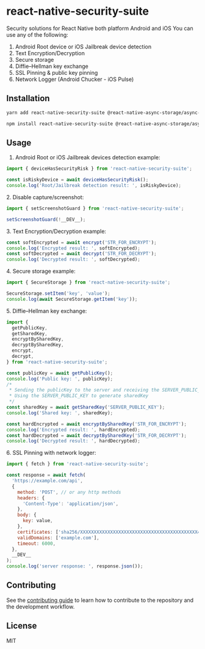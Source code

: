 # react-native-security-suite

Security solutions for React Native both platform Android and iOS
You can use any of the following:

<ol><li>Android Root device or iOS Jailbreak device detection</li><li>Text Encryption/Decryption</li><li>Secure storage</li><li>Diffie–Hellman key exchange</li><li>SSL Pinning &amp; public key pinning</li><li>Network Logger (Android Chucker - iOS Pulse)</li></ol>

## Installation

```sh
yarn add react-native-security-suite @react-native-async-storage/async-storage
```

```sh
npm install react-native-security-suite @react-native-async-storage/async-storage
```

## Usage

1. Android Root or iOS Jailbreak devices detection example:

```js
import { deviceHasSecurityRisk } from 'react-native-security-suite';

const isRiskyDevice = await deviceHasSecurityRisk();
console.log('Root/Jailbreak detection result: ', isRiskyDevice);
```

2\. Disable capture/screenshot:

```js
import { setScreenshotGuard } from 'react-native-security-suite';

setScreenshotGuard(!__DEV__);
```

3\. Text Encryption/Decryption example:

```js
const softEncrypted = await encrypt('STR_FOR_ENCRYPT');
console.log('Encrypted result: ', softEncrypted);
const softDecrypted = await decrypt('STR_FOR_DECRYPT');
console.log('Decrypted result: ', softDecrypted);
```

4\. Secure storage example:

```js
import { SecureStorage } from 'react-native-security-suite';

SecureStorage.setItem('key', 'value');
console.log(await SecureStorage.getItem('key'));
```

5\. Diffie–Hellman key exchange:

```js
import {
  getPublicKey,
  getSharedKey,
  encryptBySharedKey,
  decryptBySharedKey,
  encrypt,
  decrypt,
} from 'react-native-security-suite';

const publicKey = await getPublicKey();
console.log('Public key: ', publicKey);
/*
 * Sending the publicKey to the server and receiving the SERVER_PUBLIC_KEY
 * Using the SERVER_PUBLIC_KEY to generate sharedKey
 */
const sharedKey = await getSharedKey('SERVER_PUBLIC_KEY');
console.log('Shared key: ', sharedKey);

const hardEncrypted = await encryptBySharedKey('STR_FOR_ENCRYPT');
console.log('Encrypted result: ', hardEncrypted);
const hardDecrypted = await decryptBySharedKey('STR_FOR_DECRYPT');
console.log('Decrypted result: ', hardDecrypted);
```

6\. SSL Pinning with network logger:

```js
import { fetch } from 'react-native-security-suite';

const response = await fetch(
  'https://example.com/api',
  {
    method: 'POST', // or any http methods
    headers: {
      'Content-Type': 'application/json',
    },
    body: {
      key: value,
    },
    certificates: ['sha256/XXXXXXXXXXXXXXXXXXXXXXXXXXXXXXXXXXXXXXXXXXX='],
    validDomains: ['example.com'],
    timeout: 6000,
  },
  __DEV__
);
console.log('server response: ', response.json());
```

## Contributing

See the [contributing guide](CONTRIBUTING.md) to learn how to contribute to the repository and the development workflow.

## License

MIT
